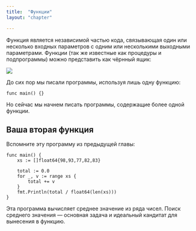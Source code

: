 ```yaml
---
title:  "Функции"
layout: "chapter"

---
```


Функция является независимой частью кода, связывающая один или несколько входных параметров с одним или несколькими выходными параметрами. Функции (так же известные как процедуры и подпрограммы) можно представить как чёрнный ящик:

![](/img/chapter-07/01.png)

До сих пор мы писали программы, используя лишь одну функцию:

    func main() {}

Но сейчас мы начнем писать программы, содержащие более одной функции.

## Ваша вторая функция

Вспомните эту программу из предыдущей главы:

    func main() {
        xs := []float64{98,93,77,82,83}
        
        total := 0.0
        for _, v := range xs {
            total += v
        }
        fmt.Println(total / float64(len(xs)))
    }

Эта программа вычисляет среднее значение из ряда чисел. Поиск среднего значения — основная задача и идеальный кандитат для вынесения в функцию.

